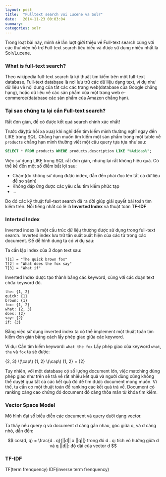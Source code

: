 ```yaml
---
layout: post
title:  "Fulltext search voi Lucene va Solr"
date:   2014-11-23 00:03:04
summary: 
categories: solr
---
```


Trong loạt bài này, mình sẽ lần lượt giới thiệu về Full-text search cùng với các thư viện hỗ trợ Full-text search
tiêu biểu và được sử dụng nhiều nhất là Solr/Lucene.

### What is full-text search?

Theo wikipedia full-text search là kỹ thuật tìm kiếm trên một full-text database. Full-text database là nơi lưu trữ
các dữ liệu dạng text, ví dụ như dữ liệu về nội dung của tất các các trang web(database của Google chẳng hạng), hoặc dữ liệu về các sản phẩm của một trang web e-commerce(database các sản phẩm của Amazon chẳng hạn).

### Tại sao chúng ta lại cần Full-text search?

Rất đơn giản, để có được kết quả search chính xác nhất!

Trước đây(từ hồi xa xưa) khi nghĩ đến tìm kiếm mình thường nghĩ ngay đến LIKE trong SQL. Chẳng hạn muốn tìm kiếm một
sản phẩm trong một table về `products` chẳng hạn mình thường viết một câu query tựa tựa như sau:

```sql
SELECT * FROM products WHERE products.description LIKE "%Adidas%";
```

Việc sử dụng LIKE trong SQL rất đơn giản, nhưng lại rất không hiệu quả. Có thể kể đến một số điểm bất lợi sau:

  - Chậm(do không sử dụng được index, đẫn đến phải đọc lên tất cả dữ liệu để so sánh)
  - Không đáp ứng được các yêu cầu tìm kiếm phức tạp
  - ...

Do đó các kỹ thuật full-text search đã ra đời giúp giải quyết bài toán tìm kiếm trên. Nổi tiếng nhất có lẽ là __Inverted Index__ và thuật toán __TF-IDF__

### Interted Index

Inverted index là một cấu trúc dữ liệu thường được sử dụng trong full-text search. Inverted index lưu trữ tần suất xuất hiện của các từ trong các document. Để dễ hình dung ta có ví dụ sau:

Ta cần lập index của 3 đoạn text sau:

```
T[1] = "The quick brown fox"
T[2] = "What does the fox say"
T[3] = "What if"
```

Inverted Index được tạo thành bằng các keyword, cùng với các đoạn text chứa keyword đó.

```
the: {1, 2}
quick: {1}
brown: {1}
fox: {1, 2}
what: {2, 3}
does: {2}
say: {2}
if: {3}
```

Bằng việc sử dụng inverted index ta có thể implement một thuật toán tìm kiếm đơn giản bằng cách lấy phép giao giữa các keyword.

Ví dụ:
Cần tìm kiếm keyword: `what the fox`
Lấy phép giao của keyword `what`, `the` và `fox` ta sẽ được:

{2, 3} \\(\cap\\) {1, 2} \\(\cap\\) {1, 2} = {2}

Tuy nhiên, với một database có số lượng document lớn, việc matching dùng phép giao như trên sẽ trả về rất nhiều kết quả và người dùng cũng không thể duyệt qua tất cả các kết quả đó để tìm được document mong muốn. Vì thế, ta cần có một thuật toán để ranking các kết quả trả về. Document có ranking càng cao chứng đó document đó càng thõa mãn từ khóa tìm kiếm.

### Vector Space Model

Mô hình đại số biểu diễn các document và query dưới dạng vector.

Ta thấy nếu query q và document d càng gần nhau, góc giữa q, và d càng nhỏ, dẫn đến:

$$
cos(d, q) = \frac{d . q}{||d|| x ||q||}
trong đó d . q: tích vô hướng giữa d và q
||d||: độ dài của vector d
$$

### TF-IDF

TF(term frenquency)
IDF(inverse term frenquency)
